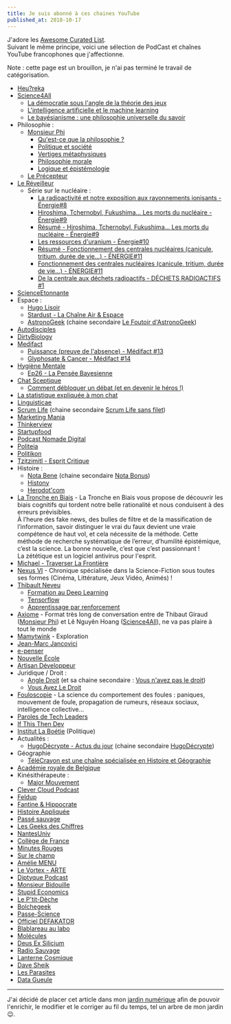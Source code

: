 ```yaml
---
title: Je suis abonné à ces chaines YouTube
published_at: 2018-10-17
---
```


J'adore les [Awesome Curated List](https://github.com/sindresorhus/awesome).<br />
Suivant le même principe, voici une sélection de PodCast et chaînes YouTube francophones que j'affectionne.

Note : cette page est un brouillon, je n'ai pas terminé le travail de catégorisation.

- [Heu?reka](https://www.youtube.com/channel/UC7sXGI8p8PvKosLWagkK9wQ)
- [Science4All](https://www.youtube.com/channel/UC0NCbj8CxzeCGIF6sODJ-7A/videos)
  - [La démocratie sous l'angle de la théorie des jeux](https://www.youtube.com/watch?v=fBYCoPAmpr4&list=PLtzmb84AoqRSmv5o-eFNb3i9z64IuOjdX)
  - [L'intelligence artificielle et le machine learning](https://www.youtube.com/playlist?list=PLtzmb84AoqRTl0m1b82gVLcGU38miqdrC)
  - [Le bayésianisme : une philosophie universelle du savoir](https://www.youtube.com/watch?v=ZEukm18IMkw&list=PLtzmb84AoqRQkc4f38dueiPf8YUegsg8n)
- Philosophie :
  - [Monsieur Phi](https://www.youtube.com/channel/UCqA8H22FwgBVcF3GJpp0MQw)
    - [Qu'est-ce que la philosophie ?](https://www.youtube.com/watch?v=NUuL7g-r8GY&list=PLuL1TsvlrSnez4W6IVZ4yQlutHtmWObAJ)
    - [Politique et société](https://www.youtube.com/watch?v=EvUZ5eToi10&list=PLuL1TsvlrSncHiPqjF5QQNH52FE2kf-jL)
    - [Vertiges métaphysiques](https://www.youtube.com/watch?v=AtTTn7KMIys&list=PLuL1TsvlrSnddn7ddfK-eU99O5UtK640n)
    - [Philosophie morale](https://www.youtube.com/watch?v=AZBDMN5wZ-8&list=PLuL1TsvlrSndG1xYLRsaNvSM46lOkOg2W)
    - [Logique et épistémologie](https://www.youtube.com/watch?v=2DOYvDWZWwo&list=PLuL1TsvlrSnfFoWrxq-ai2tSWABRroQKT)
  - [Le Précepteur](https://www.youtube.com/@Le_Precepteur/videos)
- [Le Réveilleur](https://www.youtube.com/channel/UC1EacOJoqsKaYxaDomTCTEQ)
  - Série sur le nucléaire :
    - [La radioactivité et notre exposition aux rayonnements ionisants - Énergie#8](https://www.youtube.com/watch?v=0tlx_JJkHWc)
    - [Hiroshima, Tchernobyl, Fukushima... Les morts du nucléaire - Énergie#9](https://www.youtube.com/watch?v=utyT8Z4qEaA)
    - [Résumé - Hiroshima, Tchernobyl, Fukushima... Les morts du nucléaire - Énergie#9](https://www.youtube.com/watch?v=smGve9f6kpQ)
    - [Les ressources d'uranium - Énergie#10](https://www.youtube.com/watch?v=uIXEnRB7TXc)
    - [Résumé - Fonctionnement des centrales nucléaires (canicule, tritium, durée de vie...) - ÉNERGIE#11](https://www.youtube.com/watch?v=ScP-uPIEpl8)
    - [Fonctionnement des centrales nucléaires (canicule, tritium, durée de vie...) - ÉNERGIE#11](https://www.youtube.com/watch?v=HMystmGbctw)
    - [De la centrale aux déchets radioactifs - DÉCHETS RADIOACTIFS #1](https://www.youtube.com/watch?v=p0zX8eUW_jQ)
- [ScienceEtonnante](https://www.youtube.com/channel/UCaNlbnghtwlsGF-KzAFThqA)
- Espace :
  - [Hugo Lisoir](https://www.youtube.com/channel/UCDC6DBi0kRp6Jk21xqfvFLA/videos)
  - [Stardust - La Chaîne Air & Espace](https://www.youtube.com/channel/UCdL3UpiseRlvxXuORJjmqZw/videos)
  - [AstronoGeek](https://www.youtube.com/channel/UC5X4e8ScZI2AFd_vkjSoyoQ/videos) (chaine secondaire [Le Foutoir d'AstronoGeek](https://www.youtube.com/@lefoutoirdastronogeek))
- [Autodisciples](https://www.youtube.com/channel/UCDMxcev7u9Nf7KMJuyIm-BA)
- [DirtyBiology](https://www.youtube.com/channel/UCtqICqGbPSbTN09K1_7VZ3Q)
- [Medifact](https://www.youtube.com/channel/UCOhW7sWI8IeAi0ZYe-P3qRg)
  - [Puissance (preuve de l'absence) - Médifact #13](https://www.youtube.com/watch?v=cHWHPFPj3vg)
  - [Glyphosate & Cancer - Médifact #14](https://www.youtube.com/watch?v=P8OcEwKtKZk)
- [Hygiène Mentale](https://www.youtube.com/channel/UCMFcMhePnH4onVHt2-ItPZw)
  - [Ep26 - La Pensée Bayesienne](https://www.youtube.com/watch?v=x-2uVNze56s)
- [Chat Sceptique](https://www.youtube.com/channel/UCOuIgj0CYCXCvjWywjDbauw)
  - [Comment débloquer un débat (et en devenir le héros !)](https://www.youtube.com/watch?v=Ns1zx10kTKU)
- [La statistique expliquée à mon chat](https://www.youtube.com/channel/UCWty1tzwZW_ZNSp5GVGteaA/featured)
- [Linguisticae](https://www.youtube.com/channel/UCofQxJWd4qkqc7ZgaLkZfcw)
- [Scrum Life](https://www.youtube.com/channel/UCMCnZGIOeLVO65-LBxkkHyQ) (chaine secondaire [Scrum Life sans filet](https://www.youtube.com/@ScrumLifeSansFilet))
- [Marketing Mania](https://www.youtube.com/channel/UCSmUdD2Dd_v5uqBuRwtEZug)
- [Thinkerview](https://www.youtube.com/channel/UCQgWpmt02UtJkyO32HGUASQ)
- [Startupfood](https://www.youtube.com/channel/UCYxgidQYV3WPD0eeVGOgibg)
- [Podcast Nomade Digital](https://www.youtube.com/channel/UCkw3PxoF9qG9y9QmShVLiFw)
- [Politeia](https://www.youtube.com/channel/UCPgBAjDYc9lDt0Aui7ITnDA)
- [Politikon](https://www.youtube.com/channel/UC0HxyEc_ojRJ1oJXS5K6oaA)
- [Tzitzimitl - Esprit Critique](https://www.youtube.com/channel/UC0yPCUmdMZIGtnxSnx5_ifA)
- Histoire :
  - [Nota Bene](https://www.youtube.com/channel/UCP46_MXP_WG_auH88FnfS1A) (chaine secondaire [Nota Bonus](https://www.youtube.com/@NotaBonus/videos))
  - [Histony](https://www.youtube.com/channel/UCt8ctlakIflnSG0ebFps7cw)
  - [Herodot'com](https://www.youtube.com/channel/UCWWzB99AURYo2KLzCReWqmA)
- [La Tronche en Biais](https://www.youtube.com/watch?v=4Fv56LRRctY) - La Tronche en Biais vous propose de découvrir les biais cognitifs qui tordent notre belle rationalité et nous conduisent à des erreurs prévisibles.<br />
  À l’heure des fake news, des bulles de filtre et de la massification de l’information, savoir distinguer le vrai du faux devient une vraie compétence de haut vol, et cela nécessite de la méthode. Cette méthode de recherche systématique de l’erreur, d’humilité épistémique, c’est la science. La bonne nouvelle, c’est que c’est passionnant !<br />
  La zététique est un logiciel antivirus pour l'esprit.
- [Michael - Traverser La Frontière](https://www.youtube.com/channel/UC2LDmB7Z2cR0JFB1VW4e-lA)
- [Nexus VI](https://www.youtube.com/channel/UC8-UThnwzBI5ApzVG4MY7VQ/videos) - Chronique spécialisée dans la Science-Fiction sous toutes ses formes (Cinéma, Littérature, Jeux Vidéo, Animés) !
- [Thibault Neveu](https://www.youtube.com/channel/UCVso5UVvQeGAuwbksmA95iA/)
  - [Formation au Deep Learning](https://www.youtube.com/watch?v=og5m7f1seno&list=PLpEPgC7cUJ4b1ARx8PyIQa_sdZRL2GXw5)
  - [Tensorflow](https://www.youtube.com/watch?v=O9yl9KKKoQI&list=PLpEPgC7cUJ4YzbWZE28hBVSO9rHiVNWlf)
  - [Apprentissage par renforcement](https://www.youtube.com/watch?v=PKNxUF9CGn8&list=PLpEPgC7cUJ4YPZlfUu0vQTwPraVKPASUa)
- [Axiome](https://www.youtube.com/channel/UCNHFiyWgsnaSOsMtSoV_Q1A) - Format très long de conversation entre de Thibaut Giraud ([Monsieur Phi](https://www.tipeee.com/monsieurphi)) et Lê Nguyên Hoang ([Science4All](https://www.tipeee.com/science4all)), ne va pas plaire à tout le monde
- [Mamytwink](https://www.youtube.com/user/mamytwink/videos) - Exploration
- [Jean-Marc Jancovici](https://www.youtube.com/channel/UCNovJemYKcdKt7PDdptJZfQ)
- [e-penser](https://www.youtube.com/channel/UCcziTK2NKeWtWQ6kB5tmQ8Q)
- [Nouvelle École](https://nouvelleecole.org/)
- [Artisan Développeur](https://soundcloud.com/benoitgantaume)
- Juridique / Droit :
  - [Angle Droit](https://www.youtube.com/channel/UC_KidpuCqhbvqZedgq2DPpA/videos) (et sa chaine secondaire : [Vous n'avez pas le droit](https://www.youtube.com/@vousnavezpasledroit/videos))
  - [Vous Avez Le Droit](https://www.youtube.com/@Vousavezledroit/videos)
- [Fouloscopie](https://www.youtube.com/channel/UCLXDNUOO3EQ80VmD9nQBHPg) - La science du comportement des foules : paniques, mouvement de foule, propagation de rumeurs, réseaux sociaux, intelligence collective...
- [Paroles de Tech Leaders](https://www.tech.rocks/les-podcasts)
- [If This Then Dev](https://ifttd.io/)
- [Institut La Boétie](https://www.youtube.com/@institutlaboetie8712/videos) (Politique)
- Actualités :
  - [HugoDécrypte - Actus du jour](https://www.youtube.com/@HugoDecrypte/videos) (chaine secondaire [HugoDécrypte](https://www.youtube.com/@HugoDecrypte2))
- Géographie
  - [TéléCrayon est une chaîne spécialisée en Histoire et Géographie](https://www.youtube.com/@TeleCrayon/videos)
- [Académie royale de Belgique](https://www.youtube.com/@academieBE/videos)
- Kinésithérapeute :
  - [Major Mouvement](https://www.youtube.com/@MajorMouvement/videos)
- [Clever Cloud Podcast](https://www.youtube.com/@Clevercloud-platform/videos)
- [Feldup](https://www.youtube.com/@Feldup/videos)
- [Fantine & Hippocrate](https://www.youtube.com/@fantinehippocrate69/videos)
- [Histoire Appliquée](https://www.youtube.com/@HistoireAppliquee)
- [Passé sauvage](https://www.youtube.com/@Passesauvage)
- [Les Geeks des Chiffres](https://www.youtube.com/@LesGeeksdesChiffres)
- [NantesUniv](https://www.youtube.com/@UnivNantes)
- [Collège de France](https://www.youtube.com/@College-de-France)
- [Minutes Rouges](https://www.youtube.com/@MinutesRouges)
- [Sur le champ](https://www.youtube.com/@Surlechamp)
- [Amélie MENU](https://www.youtube.com/@AmelieMENU)
- [Le Vortex - ARTE](https://www.youtube.com/@LeVortexARTE)
- [Diptyque Podcast](https://www.youtube.com/@diptyquepodcast8939)
- [Monsieur Bidouille](https://www.youtube.com/@monsieurbidouille)
- [Stupid Economics](https://www.youtube.com/@StupidEco)
- [Le P'tit-Dèche](https://www.youtube.com/@leptitdeche)
- [Bolchegeek](https://www.youtube.com/@bolchegeek)
- [Passe-Science](https://www.youtube.com/@PasseScience)
- [Officiel DEFAKATOR](https://www.youtube.com/@DefakatorOfficiel)
- [Blablareau au labo](https://www.youtube.com/@Blablareauaulabo)
- [Molécules](https://www.youtube.com/@molecules5076)
- [Deus Ex Silicium](https://www.youtube.com/@dexsilicium)
- [Radio Sauvage](https://www.youtube.com/@radiosauvage2388)
- [Lanterne Cosmique](https://www.youtube.com/@lanternecosmique)
- [Dave Sheik](https://www.youtube.com/@DaveFoShizzle)
- [Les Parasites](https://www.youtube.com/@LesParasitesFilms)
- [Data Gueule](https://www.youtube.com/@datagueule)

---

J'ai décidé de placer cet article dans mon [jardin numérique](https://joelhooks.com/digital-garden) afin de pouvoir l'enrichir, le modifier et le corriger au fil du temps, tel un arbre de mon jardin 😉.
